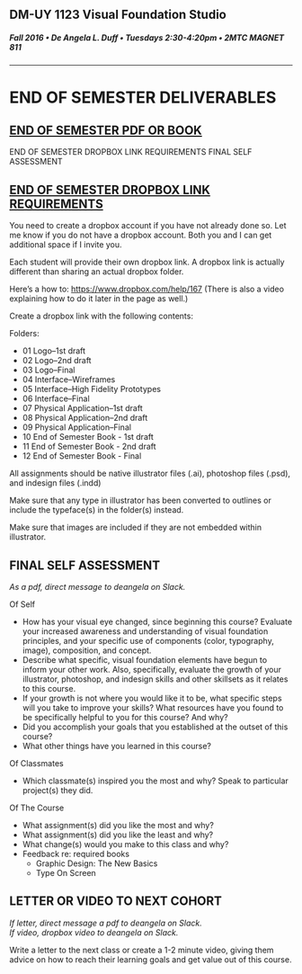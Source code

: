 ## DM-UY 1123 Visual Foundation Studio
##### Fall 2016 • De Angela L. Duff • Tuesdays 2:30-4:20pm • 2MTC MAGNET 811 
---

# END OF SEMESTER DELIVERABLES

## <a href="project_pdf_or_book.md">END OF SEMESTER PDF OR BOOK</a>

<a id="#dropbox">END OF SEMESTER DROPBOX LINK REQUIREMENTS</a>
<a id="#finalsa">FINAL SELF ASSESSMENT</a>
## <a href="dropbox">END OF SEMESTER DROPBOX LINK REQUIREMENTS</a> 

You need to create a dropbox account if you have not already done so. Let me know if you do not have a dropbox account. Both you and I can get additional space if I invite you.

Each student will provide their own dropbox link. A dropbox link is actually different than sharing an actual dropbox folder.

Here’s a how to: https://www.dropbox.com/help/167 (There is also a video explaining how to do it later in the page as well.) 
 
Create a dropbox link with the following contents:

Folders:
* 01 Logo–1st draft
* 02 Logo–2nd draft
* 03 Logo–Final
* 04 Interface–Wireframes
* 05 Interface–High Fidelity Prototypes
* 06 Interface–Final
* 07 Physical Application–1st draft
* 08 Physical Application–2nd draft
* 09 Physical Application–Final
* 10 End of Semester Book - 1st draft
* 11 End of Semester Book - 2nd draft
* 12 End of Semester Book - Final

All assignments should be native illustrator files (.ai), photoshop files (.psd), and indesign files (.indd)

Make sure that any type in illustrator has been converted to outlines or include the typeface(s) in the folder(s) instead.

Make sure that images are included if they are not embedded within illustrator.

## <div id="finalsa">FINAL SELF ASSESSMENT</div>

*As a pdf, direct message to deangela on Slack.*

Of Self

* How has your visual eye changed, since beginning this course? Evaluate your increased awareness and understanding of visual foundation principles, and your specific use of components (color, typography, image), composition, and concept.
* Describe what specific, visual foundation elements have begun to inform your other work.
Also, specifically, evaluate the growth of your illustrator, photoshop, and indesign skills and other skillsets as it relates to this course.
* If your growth is not where you would like it to be, what specific steps will you take to improve your skills?
What resources have you found to be specifically helpful to you for this course? And why?
* Did you accomplish your goals that you established at the outset of this course?
* What other things have you learned in this course?

Of Classmates

* Which classmate(s) inspired you the most and why? Speak to particular project(s) they did.

Of The Course

* What assignment(s) did you like the most and why?
* What assignment(s) did you like the least and why?
* What change(s) would you make to this class and why? 
* Feedback re: required books
  * Graphic Design: The New Basics
  * Type On Screen

## LETTER OR VIDEO TO NEXT COHORT

*If letter, direct message a pdf to deangela on Slack.<br>
If video, dropbox video to deangela on Slack.*

Write a letter to the next class or create a 1-2 minute video, giving them advice on how to reach their learning goals and get value out of this course.